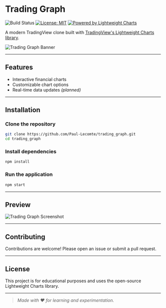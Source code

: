 #  Trading Graph

![Build Status](https://img.shields.io/github/actions/workflow/status/Paul-Lecomte/trading_graph/ci.yml?branch=main)
[![License: MIT](https://img.shields.io/badge/License-MIT-blue.svg)](LICENSE)
[![Powered by Lightweight Charts](https://img.shields.io/badge/Powered%20by-Lightweight%20Charts-4A90E2)](https://github.com/tradingview/lightweight-charts)

A modern TradingView clone built with [TradingView's Lightweight Charts library](https://github.com/tradingview/lightweight-charts).

![Trading Graph Banner](docs/screenshot.png)

---

##  Features

- Interactive financial charts
- Customizable chart options
- Real-time data updates _(planned)_

---

## Installation

### Clone the repository

```sh
git clone https://github.com/Paul-Lecomte/trading_graph.git
cd trading_graph
```

### Install dependencies

```sh
npm install
```

### Run the application

```sh
npm start
```

---

##  Preview

<!-- Add a screenshot of your app below -->
![Trading Graph Screenshot](docs/screenshot.png)

---

##  Contributing

Contributions are welcome! Please open an issue or submit a pull request.

---

##  License

This project is for educational purposes and uses the open-source Lightweight Charts library.

---

> _Made with ❤️ for learning and experimentation._